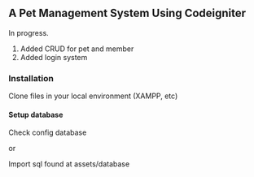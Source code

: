 ## A Pet Management System Using Codeigniter
In progress.

1. Added CRUD for pet and member
2. Added login system

### Installation

Clone files in your local environment (XAMPP, etc)

#### Setup database
Check config database

or

Import sql found at assets/database

